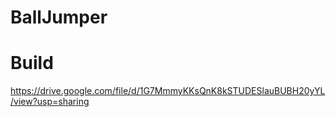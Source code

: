 # BallJumper

Build
===
https://drive.google.com/file/d/1G7MmmyKKsQnK8kSTUDESlauBUBH20yYL/view?usp=sharing
